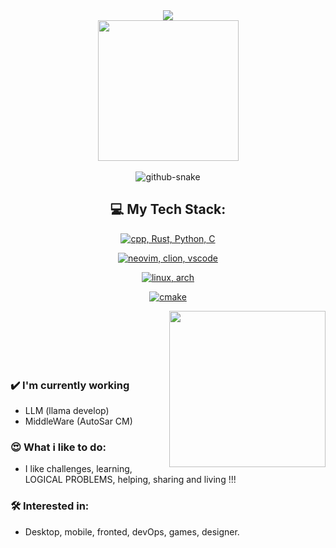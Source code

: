 <div align="center">

  <!-- dynamic typing effect 动态打字效果 -->
  <div>
    <a href="https://blog.sunguoqi.com/">
      <img src="https://readme-typing-svg.demolab.com?font=Fira+Code&pause=1000&width=450&lines=std::cout(%22Hello%2C%20World%22)%CD%BE;Welcome+TJY!&center=true&size=27" />
    </a>
  </div>

  <!-- knock code pictures 敲代码的图片 -->
  <picture>
    <source media="(prefers-color-scheme: dark)" srcset="https://cdn.jsdelivr.net/gh/sun0225SUN/sun0225SUN/assets/images/coding.gif" />
    <source media="(prefers-color-scheme: light)" srcset="https://cdn.jsdelivr.net/gh/sun0225SUN/sun0225SUN/assets/images/developer.svg" height="225px" />
    <img src="https://cdn.jsdelivr.net/gh/sun0225SUN/sun0225SUN/assets/images/coding.gif" />
  </picture>

  <!-- for beauty 留个空行好看点 -->
  <div>&nbsp;</div>

  <!-- Snake Code Contribution Map 贪吃蛇代码贡献图 -->
  <picture>
    <source media="(prefers-color-scheme: dark)" srcset="https://cdn.jsdelivr.net/gh/sun0225SUN/sun0225SUN/profile-snake-contrib/github-contribution-grid-snake-dark.svg" />
    <source media="(prefers-color-scheme: light)" srcset="https://cdn.jsdelivr.net/gh/sun0225SUN/sun0225SUN/profile-snake-contrib/github-contribution-grid-snake.svg" />
    <img alt="github-snake" src="https://cdn.jsdelivr.net/gh/sun0225SUN/sun0225SUN/profile-snake-contrib/github-contribution-grid-snake-dark.svg" />
  </picture>

</div>

<div align="center">

## 💻 My Tech Stack:
<!-- for beauty 留个空行好看点 -->
[![cpp, Rust, Python, C](https://skillicons.dev/icons?i=cpp,rust,python,c)](https://skillicons.dev)

[![neovim, clion, vscode](https://skillicons.dev/icons?i=neovim,clion,vscode)](https://skillicons.dev)

[![linux, arch](https://skillicons.dev/icons?i=linux,arch)](https://skillicons.dev)

[![cmake](https://skillicons.dev/icons?i=cmake)](https://skillicons.dev)

<img align= "right" width= "250" src= "https://pa1.narvii.com/6580/8098c6e9207376889eeb0532d9f5a0723c4d73f5_hq.gif"/>
<div>&nbsp;</div>
<div>&nbsp;</div>
<div>&nbsp;</div>
<div>&nbsp;</div>
<div>&nbsp;</div>

</div>

### ✔️ I'm currently working
- LLM (llama develop)
- MiddleWare (AutoSar CM)

### 😍 What i like to do:
- I like challenges, learning, LOGICAL PROBLEMS, helping, sharing and living !!!

### 🛠 Interested in:
- Desktop, mobile, fronted, devOps, games, designer.


